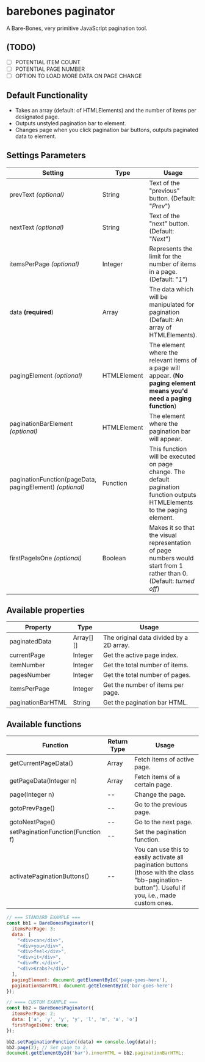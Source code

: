 # barebones paginator
A Bare-Bones, very primitive JavaScript pagination tool.

## (TODO)
- [ ] POTENTIAL ITEM COUNT
- [ ] POTENTIAL PAGE NUMBER
- [ ] OPTION TO LOAD MORE DATA ON PAGE CHANGE

## Default Functionality
* Takes an array (default: of HTMLElements) and the number of items per designated page.
* Outputs unstyled pagination bar to element.
* Changes page when you click pagination bar buttons, outputs paginated data to element.

## Settings Parameters
Setting | Type | Usage
------------ | ------------- | -------------
prevText *(optional)* | String | Text of the "previous" button. (Default: "*Prev*")
nextText *(optional)* | String | Text of the "next" button. (Default: "*Next*")
itemsPerPage *(optional)* | Integer | Represents the limit for the number of items in a page. (Default: "*1*")
data **(required**) | Array | The data which will be manipulated for pagination (Default: An array of HTMLElements).
pagingElement *(optional)* | HTMLElement | The element where the relevant items of a page will appear. (**No paging element means you'd need a paging function**)
paginationBarElement *(optional)* | HTMLElement | The element where the pagination bar will appear.
paginationFunction(pageData, pagingElement) *(optional)*| Function |This function will be executed on page change. The default pagination function outputs HTMLElements to the paging element.
firstPageIsOne *(optional)* | Boolean | Makes it so that the visual representation of page numbers would start from 1 rather than 0. (Default: *turned off*)


## Available properties
Property | Type | Usage
------------ | ------------- | -------------
paginatedData | Array[][] | The original data divided by a 2D array.
currentPage | Integer | Get the active page index.
itemNumber | Integer | Get the total number of items.
pagesNumber | Integer | Get the total number of pages.
itemsPerPage | Integer | Get the number of items per page.
paginationBarHTML | String | Get the pagination bar HTML.

## Available functions
Function | Return Type | Usage
------------ | ------------- | -------------
getCurrentPageData() | Array | Fetch items of active page.
getPageData(Integer n) | Array | Fetch items of a certain page.
page(Integer n) | -- | Change the page.
gotoPrevPage() | -- | Go to the previous page.
gotoNextPage() | -- | Go to the next page.
setPaginationFunction(Function f) | -- | Set the pagination function.
activatePaginationButtons() | -- | You can use this to easily activate all pagination buttons (those with the class "bb-pagination-button"). Useful if you, i.e., made custom ones.




```javascript
// === STANDARD EXAMPLE ===
const bb1 = BareBonesPaginator({
  itemsPerPage: 3;
  data: [
    "<div>can</div>",
    "<div>you</div>",
    "<div>feel</div>",
    "<div>it</div>",
    "<div>Mr.</div>",
    "<div>Krabs?</div>"
  ],
  pagingElement: document.getElementById('page-goes-here'),
  paginationBarHTML: document.getElementById('bar-goes-here')
});

// ==== CUSTOM EXAMPLE ===
const bb2 = BareBonesPaginator({
  itemsPerPage: 2;
  data: ['a', 'y', 'y', 'y', 'l', 'm', 'a', 'o']
  firstPageIsOne: true;
});

bb2.setPaginationFunction((data) => console.log(data));
bb2.page(2); // Set page to 2.
document.getElementById('bar').innerHTML = bb2.paginationBarHTML;

```
